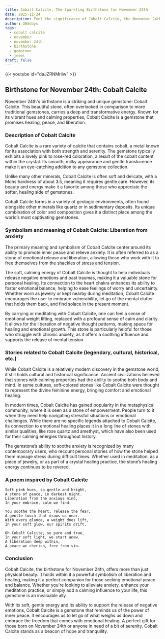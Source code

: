 ```yaml
---
title: Cobalt Calcite, The Sparkling Birthstone for November 24th
date: 2025-11-24
description: Feel the significance of Cobalt Calcite, the November 24th birthstone symbolizing Liberation from anxiety. Let its beauty and meaning brighten your day.
author: 365days
tags:
  - cobalt calcite
  - november
  - november 24th
  - birthstone
  - gemstone
  - jewel
draft: false
---
```


{{< youtube id="daJZRNMriiw" >}}

## Birthstone for November 24th: Cobalt Calcite

November 24th's birthstone is a striking and unique gemstone: Cobalt Calcite. This beautiful stone, often overlooked in comparison to more traditional gemstones, carries a deep and transformative energy. Known for its vibrant hues and calming properties, Cobalt Calcite is a gemstone that promises healing, peace, and liberation.

### Description of Cobalt Calcite

Cobalt Calcite is a rare variety of calcite that contains cobalt, a metal known for its association with both strength and serenity. The gemstone typically exhibits a lovely pink to rose-red coloration, a result of the cobalt content within the crystal. Its smooth, milky appearance and gentle translucence make it an eye-catching addition to any gemstone collection.

Unlike many other minerals, Cobalt Calcite is often soft and delicate, with a Mohs hardness of about 3.5, meaning it requires gentle care. However, its beauty and energy make it a favorite among those who appreciate the softer, healing side of gemstones.

Cobalt Calcite forms in a variety of geologic environments, often found alongside other minerals like quartz or in sedimentary deposits. Its unique combination of color and composition gives it a distinct place among the world’s most captivating gemstones.

### Symbolism and meaning of Cobalt Calcite: Liberation from anxiety

The primary meaning and symbolism of Cobalt Calcite center around its ability to promote inner peace and relieve anxiety. It is often referred to as a stone of emotional release and liberation, allowing those who work with it to free themselves from the shackles of stress and tension.

The soft, calming energy of Cobalt Calcite is thought to help individuals release negative emotions and past traumas, making it a valuable stone for personal healing. Its connection to the heart chakra enhances its ability to foster emotional balance, helping to ease feelings of worry and uncertainty. Whether worn as jewelry or kept nearby during meditation, Cobalt Calcite encourages the user to embrace vulnerability, let go of the mental clutter that holds them back, and find solace in the present moment.

By carrying or meditating with Cobalt Calcite, one can feel a sense of emotional weight lifting, replaced with a profound sense of calm and clarity. It allows for the liberation of negative thought patterns, making space for healing and emotional growth. This stone is particularly helpful for those who struggle with chronic anxiety, as it offers a soothing influence and supports the release of mental tension.

### Stories related to Cobalt Calcite (legendary, cultural, historical, etc.)

While Cobalt Calcite is a relatively modern discovery in the gemstone world, it still holds cultural and historical significance. Ancient civilizations believed that stones with calming properties had the ability to soothe both body and mind. In some cultures, soft-colored stones like Cobalt Calcite were thought to represent the divine feminine energy, bringing comfort and emotional healing.

In modern times, Cobalt Calcite has gained popularity in the metaphysical community, where it is seen as a stone of empowerment. People turn to it when they need help navigating stressful situations or emotional challenges. While there are no specific legends attached to Cobalt Calcite, its connection to emotional healing places it in a long line of stones with similar qualities, like rose quartz and amethyst, which have also been used for their calming energies throughout history.

The gemstone’s ability to soothe anxiety is recognized by many contemporary users, who recount personal stories of how the stone helped them manage stress during difficult times. Whether used in meditation, as a piece of jewelry, or as part of a crystal healing practice, the stone’s healing energy continues to be revered.

### A poem inspired by Cobalt Calcite

```
Soft pink hues, so gentle and bright,  
A stone of peace, in darkest night.  
Liberation from the anxious mind,  
In your embrace, calm we find.

You soothe the heart, release the fear,  
A gentle touch that draws us near.  
With every glance, a weight does lift,  
In your soft glow, our spirits drift.

Oh Cobalt Calcite, so pure and true,  
In your soft light, we start anew.  
A liberation deep within,  
A peace we cherish, free from sin.
```

### Conclusion

Cobalt Calcite, the birthstone for November 24th, offers more than just physical beauty. It holds within it a powerful symbolism of liberation and healing, making it a perfect companion for those seeking emotional peace and balance. Whether you're looking to alleviate anxiety, enhance your meditation practice, or simply add a calming influence to your life, this gemstone is an invaluable ally.

With its soft, gentle energy and its ability to support the release of negative emotions, Cobalt Calcite is a gemstone that reminds us of the power of inner peace. It encourages us to let go of what weighs us down and embrace the freedom that comes with emotional healing. A perfect gift for those born on November 24th or anyone in need of a bit of serenity, Cobalt Calcite stands as a beacon of hope and tranquility.